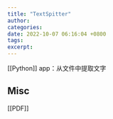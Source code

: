 ```yaml
---
title: "TextSpitter"
author: 
categories: 
date: 2022-10-07 06:16:04 +0800
tags: 
excerpt: 
---
```


[[Python]] app：从文件中提取文字





## Misc

[[PDF]]

